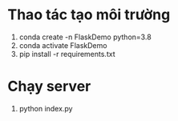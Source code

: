 # Thao tác tạo môi trường
1. conda create -n FlaskDemo python=3.8
2. conda activate FlaskDemo
3. pip install -r requirements.txt

# Chạy server
1. python index.py


    
